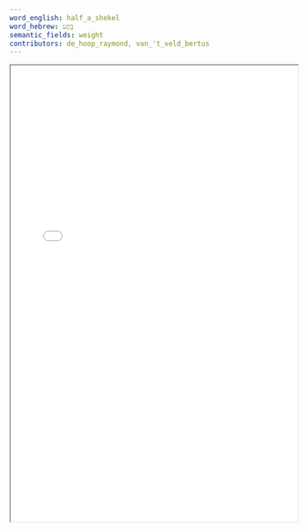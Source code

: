 ```yaml
---
word_english: half_a_shekel
word_hebrew: בֶַּקַע
semantic_fields: weight
contributors: de_hoop_raymond, van_'t_veld_bertus
---
```



<iframe width="100%" height="800" src="../pdfs/bqo-Eng.pdf"></iframe>
